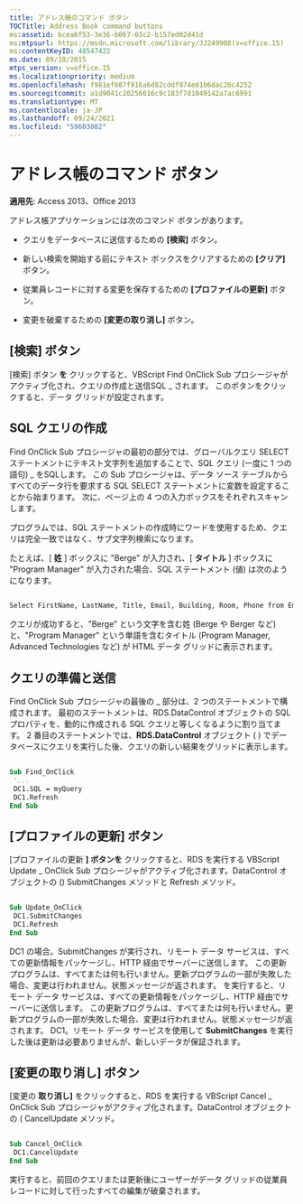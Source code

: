 ```yaml
---
title: アドレス帳のコマンド ボタン
TOCTitle: Address Book command buttons
ms:assetid: bcea6f53-3e36-b067-03c2-b157ed02d41d
ms:mtpsurl: https://msdn.microsoft.com/library/JJ249908(v=office.15)
ms:contentKeyID: 48547422
ms.date: 09/18/2015
mtps_version: v=office.15
ms.localizationpriority: medium
ms.openlocfilehash: f981ef687f916a6d82cddf974ed1b6dac26c4252
ms.sourcegitcommit: a1d9041c20256616c9c183f7d1049142a7ac6991
ms.translationtype: MT
ms.contentlocale: ja-JP
ms.lasthandoff: 09/24/2021
ms.locfileid: "59603082"
---
```

# <a name="address-book-command-buttons"></a>アドレス帳のコマンド ボタン


**適用先**: Access 2013、Office 2013


アドレス帳アプリケーションには次のコマンド ボタンがあります。

- クエリをデータベースに送信するための **[検索]** ボタン。

- 新しい検索を開始する前にテキスト ボックスをクリアするための **[クリア]** ボタン。

- 従業員レコードに対する変更を保存するための  **[プロファイルの更新]** ボタン。

- 変更を破棄するための **[変更の取り消し]** ボタン。

## <a name="find-button"></a>[検索] ボタン

[検索] ボタン **を** クリックすると、VBScript Find OnClick Sub プロシージャがアクティブ化され、クエリの作成と送信SQL \_ されます。 このボタンをクリックすると、データ グリッドが設定されます。

## <a name="building-the-sql-query"></a>SQL クエリの作成

Find OnClick Sub プロシージャの最初の部分では、グローバルクエリ SELECT ステートメントにテキスト文字列を追加することで、SQL クエリ (一度に 1 つの語句) \_ をSQLします。 この Sub プロシージャは、データ ソース テーブルからすべてのデータ行を要求する SQL SELECT ステートメントに変数を設定することから始まります。 次に、ページ上の 4 つの入力ボックスをそれぞれスキャンします。

プログラムでは、SQL ステートメントの作成時にワードを使用するため、クエリは完全一致ではなく、サブ文字列検索になります。

たとえば、[ **姓** ] ボックスに "Berge" が入力され、[ **タイトル** ] ボックスに "Program Manager" が入力された場合、SQL ステートメント (値) は次のようになります。

```vb 
 
Select FirstName, LastName, Title, Email, Building, Room, Phone from Employee where lastname like 'Berge%' and title like 'Program Manager%' 
```

クエリが成功すると、"Berge" という文字を含む姓  (Berge や Berger など) と、"Program Manager" という単語を含むタイトル (Program Manager, Advanced Technologies など) が HTML データ グリッドに表示されます。

## <a name="preparing-and-sending-the-query"></a>クエリの準備と送信

Find OnClick Sub プロシージャの最後の \_ 部分は、2 つのステートメントで構成されます。 最初のステートメントは、RDS.DataControl オブジェクトの SQL プロパティを、動的に作成される SQL クエリと等しくなるように割り当てます。 2 番目のステートメントでは、**RDS.DataControl** オブジェクト ( ) でデータベースにクエリを実行した後、クエリの新しい結果をグリッドに表示します。

```vb 
 
Sub Find_OnClick 
 '... 
 DC1.SQL = myQuery 
 DC1.Refresh 
End Sub 
```

## <a name="update-profile-button"></a>[プロファイルの更新] ボタン

[プロファイルの更新 **] ボタンを** クリックすると、RDS を実行する VBScript Update \_ OnClick Sub プロシージャがアクティブ化されます。DataControl オブジェクトの () SubmitChanges メソッドと Refresh メソッド。

```vb 
 
Sub Update_OnClick 
 DC1.SubmitChanges 
 DC1.Refresh 
End Sub 
```

DC1 の場合。SubmitChanges が実行され、リモート データ サービスは、すべての更新情報をパッケージし、HTTP 経由でサーバーに送信します。 この更新プログラムは、すべてまたは何も行いません。更新プログラムの一部が失敗した場合、変更は行われません。状態メッセージが返されます。 を実行すると、リモート データ サービスは、すべての更新情報をパッケージし、HTTP 経由でサーバーに送信します。 この更新プログラムは、すべてまたは何も行いません。更新プログラムの一部が失敗した場合、変更は行われません。状態メッセージが返されます。 DC1。リモート データ サービスを使用して **SubmitChanges** を実行した後は更新は必要ありませんが、新しいデータが保証されます。

## <a name="cancel-changes-button"></a>[変更の取り消し] ボタン

[変更の **取り消し]** をクリックすると、RDS を実行する VBScript Cancel \_ OnClick Sub プロシージャがアクティブ化されます。DataControl オブジェクトの ( CancelUpdate メソッド。

```vb 
 
Sub Cancel_OnClick 
 DC1.CancelUpdate 
End Sub 
```

実行すると、前回のクエリまたは更新後にユーザーがデータ グリッドの従業員レコードに対して行ったすべての編集が破棄されます。

